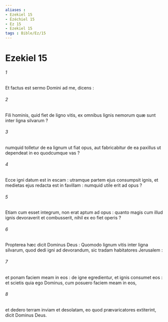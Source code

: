 ```yaml
---
aliases : 
- Ezekiel 15
- Ézéchiel 15
- Ez 15
- Ezekiel 15
tags : Bible/Ez/15
---
```


# Ezekiel 15

###### 1
Et factus est sermo Domini ad me, dicens :
###### 2
Fili hominis, quid fiet de ligno vitis, ex omnibus lignis nemorum quæ sunt inter ligna silvarum ?
###### 3
numquid tolletur de ea lignum ut fiat opus, aut fabricabitur de ea paxillus ut dependeat in eo quodcumque vas ?
###### 4
Ecce igni datum est in escam : utramque partem ejus consumpsit ignis, et medietas ejus redacta est in favillam : numquid utile erit ad opus ?
###### 5
Etiam cum esset integrum, non erat aptum ad opus : quanto magis cum illud ignis devoraverit et combusserit, nihil ex eo fiet operis ?
###### 6
Propterea hæc dicit Dominus Deus : Quomodo lignum vitis inter ligna silvarum, quod dedi igni ad devorandum, sic tradam habitatores Jerusalem :
###### 7
et ponam faciem meam in eos : de igne egredientur, et ignis consumet eos : et scietis quia ego Dominus, cum posuero faciem meam in eos,
###### 8
et dedero terram inviam et desolatam, eo quod prævaricatores extiterint, dicit Dominus Deus.
